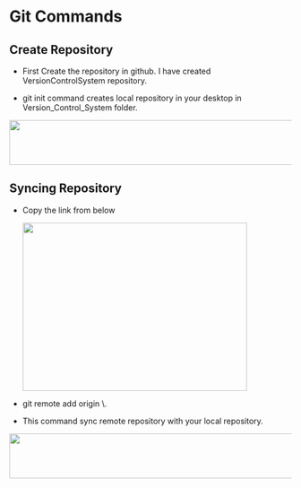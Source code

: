 # Git Commands

## Create Repository

  - <p>First Create the repository in github. I have created VersionControlSystem repository.</p>
   
  - <p>git init command creates local repository in your desktop in Version_Control_System folder.</p>
  <img src = "https://github.com/CodeMasterAR/VersionControlSystem/assets/114680435/319674df-83eb-435a-b0bb-3d64d117bf80" width = "800" height = "80"/>

## Syncing Repository
  
  - <p>Copy the link from below</p> 
    <img src = "https://github.com/CodeMasterAR/VersionControlSystem/assets/114680435/87f48ba1-3183-4779-8dd1-62898b64b5e4" width = "400" height = "300" />

  - <p>git remote add origin \<past-link-here\>.</p>
  - <p>This command sync remote repository with your local repository.</p>
  <img src = "https://github.com/CodeMasterAR/VersionControlSystem/assets/114680435/27b35874-36bc-41cd-8416-0347e35f056a" width = "800" height = "80"/>

